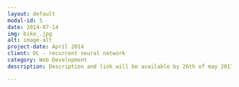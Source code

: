 ```yaml
---
layout: default
modal-id: 5
date: 2014-07-14
img: bike_.jpg
alt: image-alt
project-date: April 2014
client: DL - recurrent neural network
category: Web Development
description: Description and link will be available by 26th of may 2017

---
```


